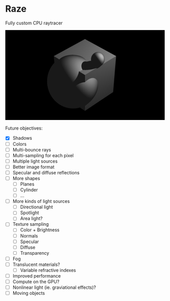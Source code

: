 Raze
===
Fully custom CPU raytracer

![image](/demo.png)

Future objectives:
- [x] Shadows
- [ ] Colors
- [ ] Multi-bounce rays
- [ ] Multi-sampling for each pixel
- [ ] Multiple light sources
- [ ] Better image format
- [ ] Specular and diffuse reflections
- [ ] More shapes
  - [ ] Planes
  - [ ] Cylinder
  - [ ] ...
- [ ] More kinds of light sources
  - [ ] Directional light
  - [ ] Spotlight
  - [ ] Area light?
- [ ] Texture sampling
  - [ ] Color + Brightness
  - [ ] Normals
  - [ ] Specular
  - [ ] Diffuse
  - [ ] Transparency
- [ ] Fog
- [ ] Translucent materials?
  - [ ] Variable refractive indexes
- [ ] Improved performance
- [ ] Compute on the GPU?
- [ ] Nonlinear light (ie. graviational effects)?
- [ ] Moving objects
